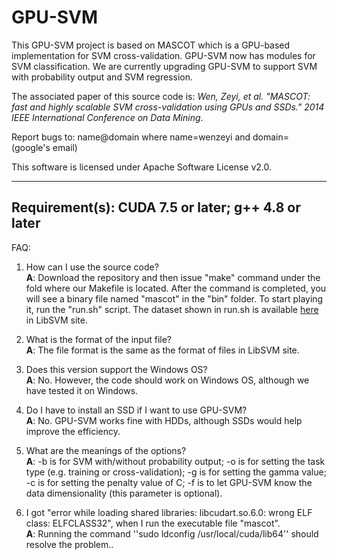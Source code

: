 GPU-SVM
======
This GPU-SVM project is based on MASCOT which is a GPU-based implementation for SVM cross-validation. GPU-SVM now has modules for SVM classification. We are currently upgrading GPU-SVM to support SVM with probability output and SVM regression.

The associated paper of this source code is: <i>Wen, Zeyi, et al. "MASCOT: fast and highly scalable SVM cross-validation using GPUs and SSDs." 2014 IEEE International Conference on Data Mining</i>.

Report bugs to: name@domain where name=wenzeyi and domain=(google's email)

This software is licensed under Apache Software License v2.0.

---------
Requirement(s): CUDA 7.5 or later; g++ 4.8 or later
---------
FAQ:

1. How can I use the source code?<br>
<b>A</b>: Download the repository and then issue "make" command under the fold where our Makefile is located. After the command is completed, you will see a binary file named "mascot" in the "bin" folder. To start playing it, run the "run.sh" script. The dataset shown in run.sh is available <a href="http://www.csie.ntu.edu.tw/~cjlin/libsvmtools/datasets/binary.html">here</a> in LibSVM site.

2. What is the format of the input file?<br>
<b>A</b>: The file format is the same as the format of files in LibSVM site.

3. Does this version support the Windows OS?<br>
<b>A</b>: No. However, the code should work on Windows OS, although we have tested it on Windows.

4. Do I have to install an SSD if I want to use GPU-SVM?<br>
<b>A</b>: No. GPU-SVM works fine with HDDs, although SSDs would help improve the efficiency.

5. What are the meanings of the options?<br>
<b>A</b>: -b is for SVM with/without probability output; -o is for setting the task type (e.g. training or cross-validation); -g is for setting the gamma value; -c is for setting the penalty value of C; -f is to let GPU-SVM know the data dimensionality (this parameter is optional).

6. I got "error while loading shared libraries: libcudart.so.6.0: wrong ELF class: ELFCLASS32", when I run the executable file "mascot".<br>
<b>A</b>: Running the command ''sudo ldconfig /usr/local/cuda/lib64'' should resolve the problem..

